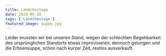 ```yaml
---
title: Ländchestage
date: 2024-05-20
tags: ['Ländchestage']
featured_image: suppe.jpg
---
```


Leider mussten wir bei unseren Stand, wegen der schlechten Begehbarkeit des ursprünglichen Standorts etwas improvisieren; dennoch gelungen und die Erbsensuppe, schon nach kurzer Zeit, restlos ausverkauft.
